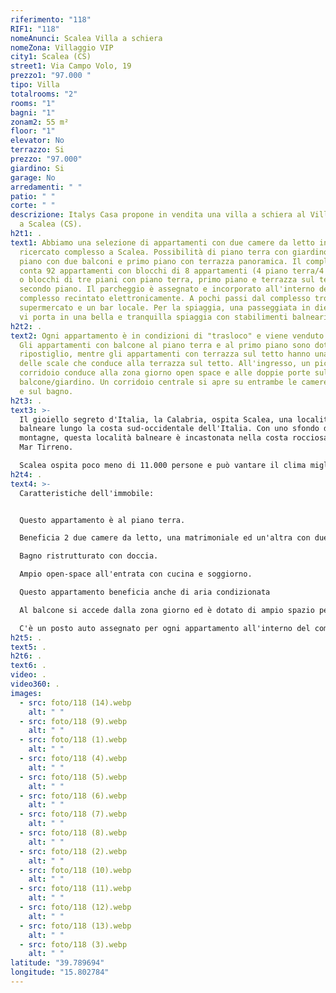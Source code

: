 ```yaml
---
riferimento: "118"
RIF1: "118"
nomeAnunci: Scalea Villa a schiera
nomeZona: Villaggio VIP
city1: Scalea (CS)
street1: Via Campo Volo, 19
prezzo1: "97.000 "
tipo: Villa
totalrooms: "2"
rooms: "1"
bagni: "1"
zonam2: 55 m²
floor: "1"
elevator: No
terrazzo: Si
prezzo: "97.000"
giardino: Si
garage: No
arredamenti: " "
patio: " "
corte: " "
descrizione: Italys Casa propone in vendita una villa a schiera al Villaggio VIP
  a Scalea (CS).
h2t1: .
text1: Abbiamo una selezione di appartamenti con due camere da letto in questo
  ricercato complesso a Scalea. Possibilità di piano terra con giardino, primo
  piano con due balconi e primo piano con terrazza panoramica. Il complesso
  conta 92 appartamenti con blocchi di 8 appartamenti (4 piano terra/4 1° piano)
  o blocchi di tre piani con piano terra, primo piano e terrazza sul tetto del
  secondo piano. Il parcheggio è assegnato e incorporato all'interno del
  complesso recintato elettronicamente. A pochi passi dal complesso troverete un
  supermercato e un bar locale. Per la spiaggia, una passeggiata in dieci minuti
  vi porta in una bella e tranquilla spiaggia con stabilimenti balneari.
h2t2: .
text2: Ogni appartamento è in condizioni di "trasloco" e viene venduto arredato.
  Gli appartamenti con balcone al piano terra e al primo piano sono dotati di un
  ripostiglio, mentre gli appartamenti con terrazza sul tetto hanno una tromba
  delle scale che conduce alla terrazza sul tetto. All'ingresso, un piccolo
  corridoio conduce alla zona giorno open space e alle doppie porte sul
  balcone/giardino. Un corridoio centrale si apre su entrambe le camere da letto
  e sul bagno.
h2t3: .
text3: >-
  Il gioiello segreto d'Italia, la Calabria, ospita Scalea, una località
  balneare lungo la costa sud-occidentale dell'Italia. Con uno sfondo di
  montagne, questa località balneare è incastonata nella costa rocciosa lungo il
  Mar Tirreno.

  Scalea ospita poco meno di 11.000 persone e può vantare il clima migliore dell'Europa meridionale. Una città fiorente tutto l'anno con numerosi ristoranti, bar, negozi e oltre 6 km di spiaggia. Un luogo ideale per la pensione o la casa per le vacanze
h2t4: .
text4: >-
  Caratteristiche dell'immobile:


  Questo appartamento è al piano terra.

  Beneficia 2 due camere da letto, una matrimoniale ed un'altra con due letti singoli.

  Bagno ristrutturato con doccia.

  Ampio open-space all'entrata con cucina e soggiorno.

  Questo appartamento beneficia anche di aria condizionata

  Al balcone si accede dalla zona giorno ed è dotato di ampio spazio per tavolo e sedie. CLASSE ENERGETICA E

  C'è un posto auto assegnato per ogni appartamento all'interno del complesso privato recintato.
h2t5: .
text5: .
h2t6: .
text6: .
video: .
video360: .
images:
  - src: foto/118 (14).webp
    alt: " "
  - src: foto/118 (9).webp
    alt: " "
  - src: foto/118 (1).webp
    alt: " "
  - src: foto/118 (4).webp
    alt: " "
  - src: foto/118 (5).webp
    alt: " "
  - src: foto/118 (6).webp
    alt: " "
  - src: foto/118 (7).webp
    alt: " "
  - src: foto/118 (8).webp
    alt: " "
  - src: foto/118 (2).webp
    alt: " "
  - src: foto/118 (10).webp
    alt: " "
  - src: foto/118 (11).webp
    alt: " "
  - src: foto/118 (12).webp
    alt: " "
  - src: foto/118 (13).webp
    alt: " "
  - src: foto/118 (3).webp
    alt: " "
latitude: "39.789694"
longitude: "15.802784"
---
```

